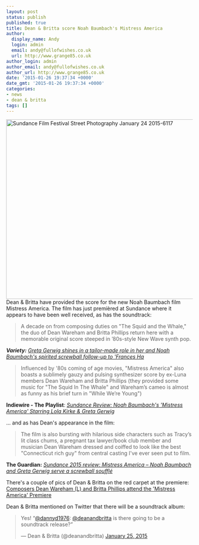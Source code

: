 ```yaml
---
layout: post
status: publish
published: true
title: Dean & Britta score Noah Baumbach's Mistress America
author:
  display_name: Andy
  login: admin
  email: andy@fullofwishes.co.uk
  url: http://www.grange85.co.uk
author_login: admin
author_email: andy@fullofwishes.co.uk
author_url: http://www.grange85.co.uk
date: '2015-01-26 19:37:34 +0000'
date_gmt: '2015-01-26 19:37:34 +0000'
categories:
- news
- dean & britta
tags: []
---
```

<p><a href="https://www.flickr.com/photos/houstonryan/15748576533" title="Sundance Film Festival Street Photography January 24 2015-6117 by Ryan Houston, on Flickr"><img class="aligncenter" src="https://farm8.staticflickr.com/7386/15748576533_1d4828c379_z.jpg" width="640" height="484" alt="Sundance Film Festival Street Photography January 24 2015-6117"></a><br />
Dean & Britta have provided the score for the new Noah Baumbach film Mistress America. The film has just premièred at Sundance where it appears to have been well received, as has the soundtrack:</p>
<blockquote><p>A decade on from composing duties on "The Squid and the Whale," the duo of Dean Wareham and Britta Phillips return here with a memorable original score steeped in ’80s-style New Wave synth pop.</p></blockquote>
<p><em><strong>Variety:</strong> <a href="http://variety.com/2015/film/reviews/sundance-film-review-mistress-america-1201414298/">Greta Gerwig shines in a tailor-made role in her and Noah Baumbach's spirited screwball follow-up to 'Frances Ha</a></em></p>
<blockquote><p>Influenced by '80s coming of age movies, "Mistress America" also boasts a sublimely gauzy and pulsing synthesizer score by ex-Luna members Dean Wareham and Britta Phillips (they provided some music for "The Squid In The Whale" and Wareham’s cameo is almost as funny as his brief turn in "While We’re Young")</p></blockquote>
<p><strong>Indiewire - The Playlist</strong>: <em><a href="http://blogs.indiewire.com/theplaylist/sundance-review-noah-baumbachs-mistress-america-starring-lola-kirke-greta-gerwig-20150125">Sundance Review: Noah Baumbach's 'Mistress America' Starring Lola Kirke & Greta Gerwig</a></em></p>
<p>... and as has Dean's appearance in the film:</p>
<blockquote><p>The film is also bursting with hilarious side characters such as Tracy’s lit class chums, a pregnant tax lawyer/book club member and musician Dean Wareham dressed and coiffed to look like the best "Connecticut rich guy" from central casting I've ever seen put to film.</p></blockquote>
<p><strong>The Guardian:</strong> <em><a href="http://www.theguardian.com/film/2015/jan/25/sundance-2015-review-mistress-america-noah-baumbach-greta-gerwig">Sundance 2015 review: Mistress America – Noah Baumbach and Greta Gerwig serve a screwball soufflé </a></em></p>
<p>There's a couple of pics of Dean & Britta on the red carpet at the premiere:<br />
<a href="http://www.gettyimages.co.uk/detail/news-photo/composers-dean-wareham-and-britta-phillips-attend-the-news-photo/462114290">Composers Dean Wareham (L) and Britta Phillips attend the 'Mistress America' Premiere</a></p>
<p>Dean & Britta mentioned on Twitter that there will be a soundtrack album:</p>
<blockquote class="twitter-tweet" data-partner="tweetdeck"><p>Yes! “<a href="https://twitter.com/dannyd1976">@dannyd1976</a>: <a href="https://twitter.com/deanandbritta">@deanandbritta</a> is there going to be a soundtrack release?”</p>
<p>&mdash; Dean & Britta (@deanandbritta) <a href="https://twitter.com/deanandbritta/status/559446547457269762">January 25, 2015</a></p></blockquote>
<p><script async src="//platform.twitter.com/widgets.js" charset="utf-8"></script></p>
